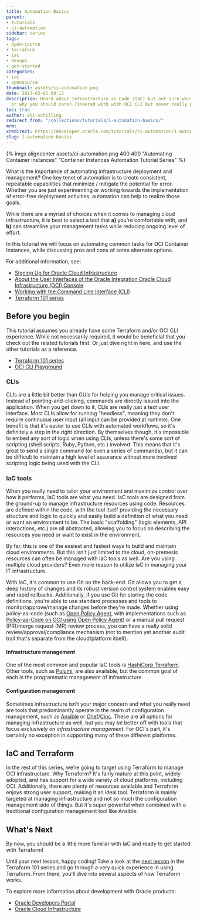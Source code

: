 ```yaml
---
title: Automation Basics
parent:
- tutorials
- ci-automation
sidebar: series
tags:
- open-source
- terraform
- iac
- devops
- get-started
categories:
- iac
- opensource
thumbnail: assets/ci-automation.png
date: 2023-02-01 08:13
description: Heard about Infrastructure as Code (IaC) but not sure what it's about
  or why you should care? Tinkered with with OCI CLI but never really peeled back the layers? Well you're in the right place!
toc: true
author: eli-schilling
redirect_from: "/collections/tutorials/1-automation-basics/"
mrm: 
xredirect: https://developer.oracle.com/tutorials/ci-automation/1-automation-basics/
slug: 1-automation-basics
---
```

{% imgx aligncenter assets/ci-automation.png 400 400 "Automating Container Instances" "Container Instances Automation Tutorial Series" %}

What is the importance of automating infrastructure deployment and management? One key tenet of automation is to create consistent, repeatable capabilities that minimize / mitigate the potential for error. Whether you are just experimenting or working towards the implementation of error-free deployment activities, automation can help to realize those goals.

While there are a myriad of choices when it comes to managing cloud infrastructure, it is best to select a tool that **a)** you're comfortable with, and **b)** can streamline your management tasks while reducing ongoing level of effort.

In this tutorial we will focus on automating common tasks for OCI Container Instances, while discussing pros and cons of some alternate options.

For additional information, see:

* [Signing Up for Oracle Cloud Infrastructure](https://docs.oracle.com/iaas/Content/GSG/Tasks/signingup.htm)
* [About the User Interfaces of the Oracle Integration Oracle Cloud Infrastructure (OCI) Console](https://docs.oracle.com/en/cloud/paas/integration-cloud/integration-cloud-auton/user-interfaces-oracle-integration-cloud-1.html)
* [Working with the Command Line Interface (CLI)](https://docs.oracle.com/en-us/iaas/Content/API/Concepts/cliconcepts.htm)
* [Terraform 101 series](https://developer.oracle.com/tutorials/tf-101)

## Before you begin

This tutorial assumes you already have some Terraform and/or OCI CLI experience. While not necessarily required, it would be beneficial that you check out the related tutorials first. Or just dive right in here, and use the other tutorials as a reference.

* [Terraform 101 series](https://developer.oracle.com/tutorials/tf-101)
* [OCI CLI Playground](https://apexapps.oracle.com/pls/apex/r/dbpm/livelabs/view-workshop?wid=650&clear=RR,180)

### CLIs

CLIs are a little bit better than GUIs for helping you manage critical issues. Instead of pointing-and-clicking, commands are directly issued into the application. When you get down to it, CLIs are really just a text user interface. Most CLIs allow for running "headless", meaning they don't require continuous user input (all input can be provided at runtime). One benefit is that it's easier to use CLIs with automated workflows, so it's definitely a step in the right direction. By themselves though, it's impossible to embed any sort of logic when using CLIs, unless there's some sort of scripting (shell scripts, Ruby, Python, etc.) involved. This means that it's great to send a single command (or even a series of commands), but it can be difficult to maintain a high level of assurance without more involved scripting logic being used with the CLI.

### IaC tools

When you really need to tailor your environment and maximize control over how it performs, IaC tools are what you need. IaC tools are designed from the ground-up to manage infrastructure resources using code. Resources are defined within the code, with the tool itself providing the necessary structure and logic to quickly and easily build a definition of what you need or want an environment to be. The basic "scaffolding" (logic elements, API interactions, etc.) are all abstracted, allowing you to focus on describing the resources you need or want to exist in the environment.

By far, this is one of the easiest and fastest ways to build and maintain cloud environments. But this isn't just limited to the cloud, on-premesis resources can often be managed with IaC tools as well. Are you using multiple cloud providers? Even more reason to utilize IaC in managing your IT infrastructure.

With IaC, it's common to use Git on the back-end. Git allows you to get a deep history of changes and its robust version control system enables easy and rapid rollbacks. Additionally, if you use Git for storing the code definitions, you're able to use standard processes and tools to monitor/approve/manage changes before they're made. Whether using policy-as-code (such as [Open Policy Agent](https://www.openpolicyagent.org), with implementations such as [Policy-as-Code on OCI using Open Policy Agent](https://github.com/oracle-devrel/oci-pac-opa)) or a manual pull request (PR)/merge request (MR) review process, you can have a really solid review/approval/compliance mechanism (not to mention yet another audit trail that's separate from the cloud/platform itself).

#### Infrastructure management

One of the most common and popular IaC tools is [HashiCorp Terraform](https://www.terraform.io). Other tools, such as [Pulumi](https://www.pulumi.com), are also available, but the common goal of each is the programmatic management of infrastructure.

#### Configuration management

Sometimes infrastructure isn't your major concern and what you really need are tools that predominantly operate in the realm of configuration management, such as [Ansible](https://www.ansible.com) or [Chef](https://www.chef.io)/[Cinc](https://cinc.sh). These are all options for managing infrastructure as well, but you may be better off with tools that focus exclusively on *infrastructure management*. For OCI's part, it's certainly no exception in supporting many of these different platforms.

## IaC and Terraform

In the rest of this series, we're going to target using Terraform to manage OCI infrastructure. Why Terraform? It's fairly mature at this point, widely adopted, and has support for a wide variety of cloud platforms, including OCI. Additionally, there are plenty of resources available and Terraform enjoys strong user support, making it an ideal tool. Terraform is mainly targeted at managing infrastructure and not so much the configuration management side of things. But it's super powerful when combined with a traditional configuration management tool like Ansible.

## What's Next

By now, you should be a little more familiar with IaC and ready to get started with Terraform!

Until your next lesson, happy coding! Take a look at the [next lesson](2-experiencing-terraform) in the Terraform 101 series and go through a very quick experience in using Terraform. From there, you'll dive into several aspects of how Terraform works.

To explore more information about development with Oracle products:

* [Oracle Developers Portal](https://developer.oracle.com/)
* [Oracle Cloud Infrastructure](https://www.oracle.com/cloud/)